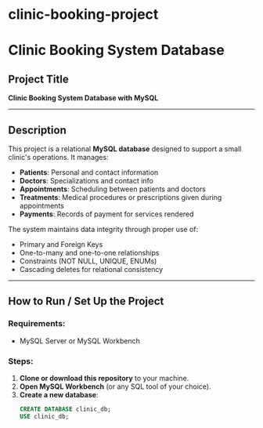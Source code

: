 # clinic-booking-project
#  Clinic Booking System Database

## Project Title
**Clinic Booking System Database with MySQL**

---

##  Description

This project is a relational **MySQL database** designed to support a small clinic's operations. It manages:

- **Patients**: Personal and contact information
- **Doctors**: Specializations and contact info
- **Appointments**: Scheduling between patients and doctors
- **Treatments**: Medical procedures or prescriptions given during appointments
- **Payments**: Records of payment for services rendered

The system maintains data integrity through proper use of:
- Primary and Foreign Keys
- One-to-many and one-to-one relationships
- Constraints (NOT NULL, UNIQUE, ENUMs)
- Cascading deletes for relational consistency

---

##  How to Run / Set Up the Project

###  Requirements:
- MySQL Server or MySQL Workbench

###  Steps:

1. **Clone or download this repository** to your machine.
2. **Open MySQL Workbench** (or any SQL tool of your choice).
3. **Create a new database**:
   ```sql
   CREATE DATABASE clinic_db;
   USE clinic_db;
